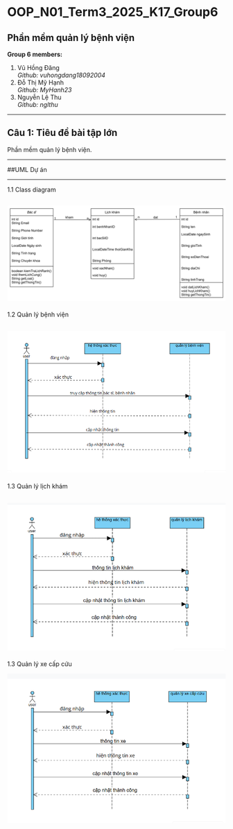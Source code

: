 # OOP_N01_Term3_2025_K17_Group6

## **Phần mềm quản lý bệnh viện**

**Group 6 members:**
1. Vũ Hồng Đăng  
   *Github: vuhongdang18092004*  
2. Đỗ Thị Mỹ Hạnh  
   *Github: MyHanh23*  
3. Nguyễn Lệ Thu  
   *Github: nglthu*

---

## **Câu 1: Tiêu đề bài tập lớn**
Phần mềm quản lý bệnh viện.

---

##UML Dự án

---
1.1 Class diagram

![Class Diagram](Group6_QuanLyBenhVien/img/class.jpg)
---
1.2 Quản lý bệnh viện

![Class Diagram](Group6_QuanLyBenhVien/img/dautien.png)
---
1.3 Quản lý lịch khám

![Class Diagram](Group6_QuanLyBenhVien/img/thuhai.png)
---
1.3 Quản lý xe cấp cứu

![Class Diagram](Group6_QuanLyBenhVien/img/thuba.png)